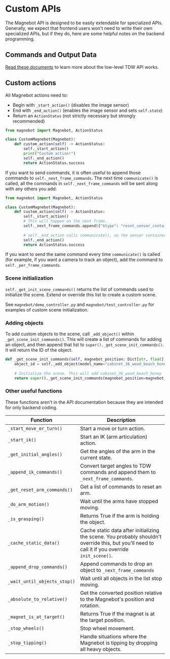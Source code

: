 # Custom APIs

The Magnebot API is designed to be easily extendable for specialized APIs. Generally, we expect that frontend users won't need to write their own specialized APIs, but if they do, here are some helpful notes on the backend programming.

## Commands and Output Data

[Read these documents](https://github.com/threedworld-mit/tdw/tree/master/Documentation/api) to learn more about the low-level TDW API works.

## Custom actions

All Magnebot actions need to:

- Begin with `_start_action()` (disables the image sensor)
- End with `_end_action()` (enables the image sensor and sets `self.state`)
- Return an `ActionStatus` (not strictly necessary but strongly recommended)

```python
from magnebot import Magnebot, ActionStatus

class CustomMagnebot(Magnebot):
    def custom_action(self) -> ActionStatus:
        self._start_action()
        print("Custom action!")
        self._end_action()
        return ActionStatus.success
```

If you want to send commands, it is often useful to append those commands to `self._next_frame_commands`.  The next time `communicate()` is called, all the commands in `self._next_frame_commands` will be sent along with any others you add:

```python
from magnebot import Magnebot, ActionStatus

class CustomMagnebot(Magnebot):
    def custom_action(self) -> ActionStatus:
        self._start_action()
        # This will happen on the next frame.
        self._next_frame_commands.append({"$type": "reset_sensor_container_rotation"})
        
        # self._end_action calls communicate(), so the sensor container will be reset on the same frame as the image capture.
        self._end_action()
        return ActionStatus.success
```

If you want to send the same command every time `communicate()` is called (for example, if you want a camera to track an object), add the command to `self._per_frame_commands`.

### Scene initialization

`self._get_init_scene_commands()` returns the list of commands used to initialize the scene. Extend or override this list to create a custom scene.

See `magnebot/demo_controller.py` and `magnebot/test_controller.py` for examples of custom scene initialization.

### Adding objects

To add custom objects to the scene, call `_add_object()` within `_get_scene_init_commands()`. This will create a list of commands for adding an object, and then append that list to `super()._get_scene_init_commands()`. It will return the ID of the object.

```python
def _get_scene_init_commands(self, magnebot_position: Dict[str, float] = None) -> List[dict]:
    object_id = self._add_object(model_name="cabinet_36_wood_beach_honey", position={"x": 0.04, "y": 0, "z": 1.081}, mass=300)
    
    # Initialize the scene. This will add cabinet_36_wood_beach_honey
    return super()._get_scene_init_commands(magnebot_position=magnebot_position)
```

### Other useful functions

These functions aren't in the API documentation because they are intended for only backend coding.

| Function                     | Description                                                  |
| ---------------------------- | ------------------------------------------------------------ |
| `_start_move_or_turn()`      | Start a move or turn action.                                 |
| `_start_ik()`                | Start an IK (arm articulation) action.                       |
| `_get_initial_angles()`      | Get the angles of the arm in the current state.              |
| `_append_ik_commands()`      | Convert target angles to TDW commands and append them to `_next_frame_commands`. |
| `_get_reset_arm_commands()`  | Get a list of commands to reset an arm.                      |
| `_do_arm_motion()`           | Wait until the arms have stopped moving.                     |
| `_is_grasping()`             | Returns True if the arm is holding the object.               |
| `_cache_static_data()`       | Cache static data after initializing the scene. You probably shouldn't override this, but you'll need to call it if you override `init_scene()`. |
| `_append_drop_commands()`    | Append commands to drop an object to `_next_frame_commands`  |
| `_wait_until_objects_stop()` | Wait until all objects in the list stop moving.              |
| `_absolute_to_relative()`    | Get the converted position relative to the Magnebot's position and rotation. |
| `_magnet_is_at_target()`     | Returns True if the magnet is at the target position.        |
| `_stop_wheels()`             | Stop wheel movement.                                         |
| `_stop_tipping()`            | Handle situations where the Magnebot is tipping by dropping all heavy objects. |

